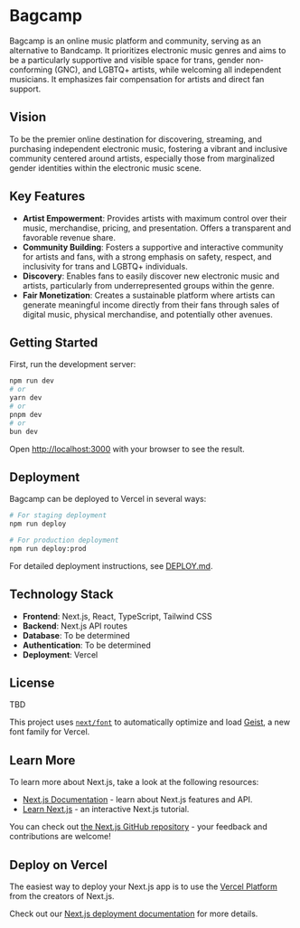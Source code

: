 # Bagcamp

Bagcamp is an online music platform and community, serving as an alternative to Bandcamp. It prioritizes electronic music genres and aims to be a particularly supportive and visible space for trans, gender non-conforming (GNC), and LGBTQ+ artists, while welcoming all independent musicians. It emphasizes fair compensation for artists and direct fan support.

## Vision

To be the premier online destination for discovering, streaming, and purchasing independent electronic music, fostering a vibrant and inclusive community centered around artists, especially those from marginalized gender identities within the electronic music scene.

## Key Features

- **Artist Empowerment**: Provides artists with maximum control over their music, merchandise, pricing, and presentation. Offers a transparent and favorable revenue share.
- **Community Building**: Fosters a supportive and interactive community for artists and fans, with a strong emphasis on safety, respect, and inclusivity for trans and LGBTQ+ individuals.
- **Discovery**: Enables fans to easily discover new electronic music and artists, particularly from underrepresented groups within the genre.
- **Fair Monetization**: Creates a sustainable platform where artists can generate meaningful income directly from their fans through sales of digital music, physical merchandise, and potentially other avenues.

## Getting Started

First, run the development server:

```bash
npm run dev
# or
yarn dev
# or
pnpm dev
# or
bun dev
```

Open [http://localhost:3000](http://localhost:3000) with your browser to see the result.

## Deployment

Bagcamp can be deployed to Vercel in several ways:

```bash
# For staging deployment
npm run deploy

# For production deployment
npm run deploy:prod
```

For detailed deployment instructions, see [DEPLOY.md](DEPLOY.md).

## Technology Stack

- **Frontend**: Next.js, React, TypeScript, Tailwind CSS
- **Backend**: Next.js API routes 
- **Database**: To be determined
- **Authentication**: To be determined
- **Deployment**: Vercel

## License

TBD

This project uses [`next/font`](https://nextjs.org/docs/app/building-your-application/optimizing/fonts) to automatically optimize and load [Geist](https://vercel.com/font), a new font family for Vercel.

## Learn More

To learn more about Next.js, take a look at the following resources:

- [Next.js Documentation](https://nextjs.org/docs) - learn about Next.js features and API.
- [Learn Next.js](https://nextjs.org/learn) - an interactive Next.js tutorial.

You can check out [the Next.js GitHub repository](https://github.com/vercel/next.js) - your feedback and contributions are welcome!

## Deploy on Vercel

The easiest way to deploy your Next.js app is to use the [Vercel Platform](https://vercel.com/new?utm_medium=default-template&filter=next.js&utm_source=create-next-app&utm_campaign=create-next-app-readme) from the creators of Next.js.

Check out our [Next.js deployment documentation](https://nextjs.org/docs/app/building-your-application/deploying) for more details.
